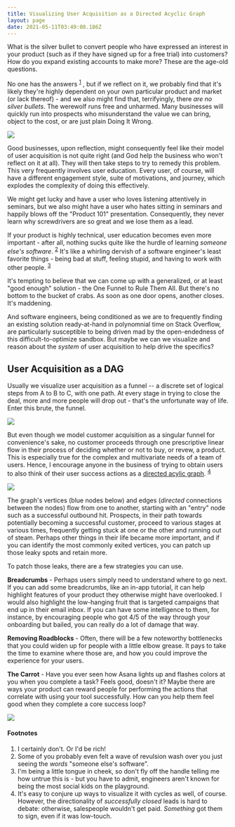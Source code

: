 ```yaml
---
title: Visualizing User Acquisition as a Directed Acyclic Graph
layout: page
date: 2021-05-11T03:49:08.186Z
---
```

What is the silver bullet to convert people who have expressed an interest in your product (such as if they have signed up for a free trial) into customers? How do you expand existing accounts to make more? These are the age-old questions.

No one has the answers <sup><a href="#fn-1">1</a></sup> , but if we reflect on it, we probably find that it's likely they're highly dependent on your own particular product and market (or lack thereof) - and we also might find that, terrifyingly, there *are no silver bullets*. The werewolf runs free and unharmed. Many businesses will quickly run into prospects who misunderstand the value we can bring, object to the cost, or are just plain Doing It Wrong.

![](/images/senior_man_smiling_and_holding_screwdriver_bld027157.jpg)

Good businesses, upon reflection, might consequently feel like their model of user acquisition is not quite right (and God help the business who won't reflect on it at all). They will then take steps to try to remedy this problem. This very frequently involves user education. Every user, of course, will have a different engagement style, suite of motivations, and journey, which explodes the complexity of doing this effectively.

We might get lucky and have a user who loves listening attentively in seminars, but we also might have a user who hates sitting in seminars and happily blows off the "Product 101" presentation. Consequently, they never learn why screwdrivers are so great and we lose them as a lead.

 If your product is highly technical, user education becomes even more important - after all, nothing sucks quite like the hurdle of learning *someone else's software*. <sup><a href="#fn-2">2</a></sup> It's like a whirling dervish of a software engineer's least favorite things - being bad at stuff, feeling stupid, and having to work with other people. <sup><a href="#fn-3">3</a></sup>

It's tempting to believe that we can come up with a generalized, or at least "good enough" solution - the One Funnel to Rule Them All. But there's no bottom to the bucket of crabs. As soon as one door opens, another closes. It's maddening.

And software engineers, being conditioned as we are to frequently finding an existing solution ready-at-hand in polynomnial time on Stack Overflow, are particularly susceptible to being driven mad by the open-endedness of this difficult-to-optimize sandbox. But maybe we can we visualize and reason about the *system* of user acquisition to help drive the specifics?

## User Acquisition as a DAG

Usually we visualize user acquisition as a funnel -- a discrete set of logical steps from A to B to C, with one path. At every stage in trying to close the deal, more and more people will drop out - that's the unfortunate way of life. Enter this brute, the funnel.

![](/images/funnel.png)

But even though we model customer acquisition as a singular funnel for convenience's sake, no customer proceeds through one prescriptive linear flow in their process of deciding whether or not to buy, or revew, a product. This is especially true for the complex and multivariate needs of a team of users. Hence, I encourage anyone in the business of trying to obtain users to also think of their user success actions as a [directed acylic graph](https://en.wikipedia.org/wiki/Directed_acyclic_graph). <sup><a href="#fn-4">4<a/></sup>

![](/images/user_dag.png)

The graph's vertices (blue nodes below) and edges (*directed* connections between the nodes) flow from one to another, starting with an "entry" node such as a successful outbound hit. Prospects, in their path towards potentially becoming a successful customer, proceed to various stages at various times, frequently getting stuck at one or the other and running out of steam. Perhaps other things in their life became more important, and if you can identify the most commonly exited vertices, you can patch up those leaky spots and retain more.

To patch those leaks, there are a few strategies you can use.

**Breadcrumbs** - Perhaps users simply need to understand where to go next. If you can add some breadcrumbs, like an in-app tutorial, it can help highlight features of your product they otherwise might have overlooked. I would also highlight the low-hanging fruit that is targeted campaigns that end up in their email inbox. If you can have some intelligence to them, for instance, by encouraging people who got 4/5 of the way through your onboarding but bailed, you can really do a lot of damage that way.

**Removing Roadblocks** - Often, there will be a few noteworthy bottlenecks that you could widen up for people with a little elbow grease. It pays to take the time to examine where those are, and how you could improve the experience for your users.

**The Carrot** - Have you ever seen how Asana lights up and flashes colors at you when you complete a task? Feels good, doesn't it? Maybe there are ways your product can reward people for performing the actions that correlate with using your tool successfully. How can you help them feel good when they complete a core success loop?

![](https://blog.asana.com/wp-content/post-images/TaskCompletion_Loop.gif)





#### Footnotes

<ol>
<li>
<div id="fn-1">
I certainly don't. Or I'd be rich!
</div>
</li>
<li>
<div id="fn-2">
Some of you probably even felt a wave of revulsion wash over you just seeing the <i>words</i> "someone else's software".
</div>
</li>
<li>
<div id="fn-3">
I'm being a little tongue in cheek, so don't fly off the handle telling me how untrue this is - but you have to admit, engineers aren't known for being the most social kids on the playground.
</div>
</li>
<li>
<div id="fn-4">
It's easy to conjure up ways to visualize it with cycles as well, of course. However, the directionality of <i>successfully closed</i> leads is hard to debate: otherwise, salespeople wouldn't get paid. <i>Something</i> got them to sign, even if it was low-touch.
</div>
</li>
</ol>